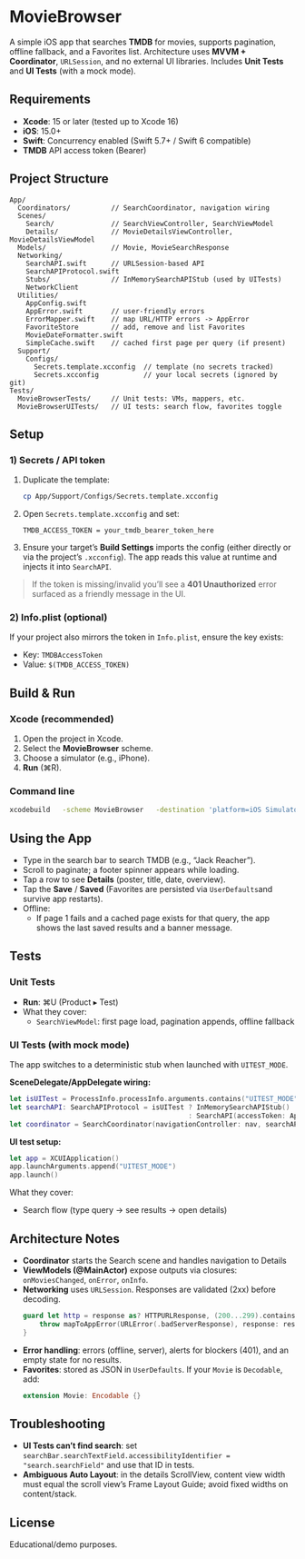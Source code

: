 # MovieBrowser

A simple iOS app that searches **TMDB** for movies, supports pagination, offline fallback, and a Favorites list. Architecture uses **MVVM + Coordinator**, `URLSession`, and no external UI libraries. Includes **Unit Tests** and **UI Tests** (with a mock mode).

## Requirements
- **Xcode**: 15 or later (tested up to Xcode 16)
- **iOS**: 15.0+
- **Swift**: Concurrency enabled (Swift 5.7+ / Swift 6 compatible)
- **TMDB** API access token (Bearer)

## Project Structure
```
App/
  Coordinators/          // SearchCoordinator, navigation wiring
  Scenes/
    Search/              // SearchViewController, SearchViewModel
    Details/             // MovieDetailsViewController, MovieDetailsViewModel
  Models/                // Movie, MovieSearchResponse
  Networking/
    SearchAPI.swift      // URLSession-based API
    SearchAPIProtocol.swift
    Stubs/               // InMemorySearchAPIStub (used by UITests)
    NetworkClient
  Utilities/
    AppConfig.swift
    AppError.swift       // user-friendly errors
    ErrorMapper.swift    // map URL/HTTP errors -> AppError
    FavoriteStore        // add, remove and list Favorites
    MovieDateFormatter.swift
    SimpleCache.swift    // cached first page per query (if present)
  Support/
    Configs/
      Secrets.template.xcconfig  // template (no secrets tracked)
      Secrets.xcconfig           // your local secrets (ignored by git)
Tests/
  MovieBrowserTests/     // Unit tests: VMs, mappers, etc.
  MovieBrowserUITests/   // UI tests: search flow, favorites toggle
```

## Setup

### 1) Secrets / API token
1. Duplicate the template:
   ```bash
   cp App/Support/Configs/Secrets.template.xcconfig
   ```
2. Open `Secrets.template.xcconfig` and set:
   ```
   TMDB_ACCESS_TOKEN = your_tmdb_bearer_token_here
   ```
3. Ensure your target’s **Build Settings** imports the config (either directly or via the project’s `.xcconfig`). The app reads this value at runtime and injects it into `SearchAPI`.

> If the token is missing/invalid you’ll see a **401 Unauthorized** error surfaced as a friendly message in the UI.

### 2) Info.plist (optional)
If your project also mirrors the token in `Info.plist`, ensure the key exists:
- Key: `TMDBAccessToken`
- Value: `$(TMDB_ACCESS_TOKEN)`

## Build & Run

### Xcode (recommended)
1. Open the project in Xcode.
2. Select the **MovieBrowser** scheme.
3. Choose a simulator (e.g., iPhone).
4. **Run** (⌘R).

### Command line
```bash
xcodebuild   -scheme MovieBrowser   -destination 'platform=iOS Simulator,name=iPhone 16,OS=latest'   build
```

## Using the App
- Type in the search bar to search TMDB (e.g., “Jack Reacher”).  
- Scroll to paginate; a footer spinner appears while loading.  
- Tap a row to see **Details** (poster, title, date, overview).  
- Tap the **Save** / **Saved** (Favorites are persisted via `UserDefaults`and survive app restarts).  
- Offline:
  - If page 1 fails and a cached page exists for that query, the app shows the last saved results and a banner message.

## Tests

### Unit Tests
- **Run**: ⌘U (Product ▸ Test)  
- What they cover:
  - `SearchViewModel`: first page load, pagination appends, offline fallback

### UI Tests (with mock mode)
The app switches to a deterministic stub when launched with `UITEST_MODE`.

**SceneDelegate/AppDelegate wiring:**
```swift
let isUITest = ProcessInfo.processInfo.arguments.contains("UITEST_MODE")
let searchAPI: SearchAPIProtocol = isUITest ? InMemorySearchAPIStub()
                                            : SearchAPI(accessToken: AppConfig.tmdbAccessToken)
let coordinator = SearchCoordinator(navigationController: nav, searchAPI: searchAPI)
```

**UI test setup:**
```swift
let app = XCUIApplication()
app.launchArguments.append("UITEST_MODE")
app.launch()
```

What they cover:
- Search flow (type query → see results → open details)  

## Architecture Notes
- **Coordinator** starts the Search scene and handles navigation to Details
- **ViewModels (@MainActor)** expose outputs via closures: `onMoviesChanged`, `onError`, `onInfo`.
- **Networking** uses `URLSession`. Responses are validated (2xx) before decoding.
  ```swift
  guard let http = response as? HTTPURLResponse, (200...299).contains(http.statusCode) else {
      throw mapToAppError(URLError(.badServerResponse), response: response as? HTTPURLResponse)
  }
  ```
- **Error handling**: errors (offline, server), alerts for blockers (401), and an empty state for no results.
- **Favorites**: stored as JSON in `UserDefaults`. If your `Movie` is `Decodable`, add:
  ```swift
  extension Movie: Encodable {}
  ```

## Troubleshooting
- **UI Tests can’t find search**: set `searchBar.searchTextField.accessibilityIdentifier = "search.searchField"` and use that ID in tests.
- **Ambiguous Auto Layout**: in the details ScrollView, content view width must equal the scroll view’s Frame Layout Guide; avoid fixed widths on content/stack.

## License
Educational/demo purposes.

